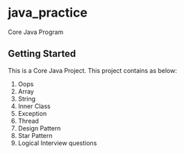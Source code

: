 # java_practice
Core Java Program

## Getting Started
This is a Core Java Project. This project contains as below:

1. Oops
2. Array
3. String
4. Inner Class
5. Exception 
6. Thread
7. Design Pattern
8. Star Pattern
9. Logical Interview questions
